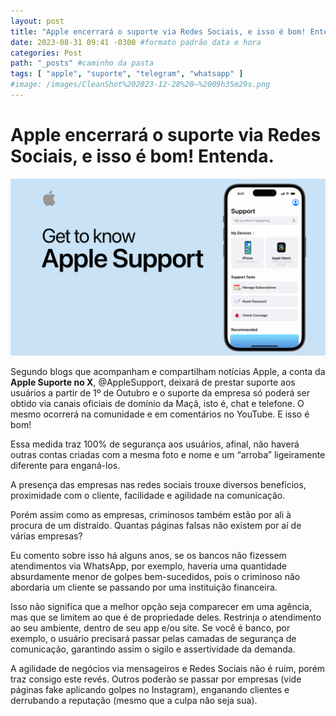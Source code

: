 ```yaml
---
layout: post
title: "Apple encerrará o suporte via Redes Sociais, e isso é bom! Entenda." #titulo para a barra de enderecos
date: 2023-08-31 09:41 -0300 #formato padrão data e hora
categories: Post
path: "_posts" #caminho da pasta
tags: [ "apple", "suporte", "telegram", "whatsapp" ]
#image: /images/CleanShot%202023-12-28%20—%2009h35m29s.png
---
```


# Apple encerrará o suporte via Redes Sociais, e isso é bom! Entenda.
![](/images/getapplesupport.png)

Segundo blogs que acompanham e compartilham notícias Apple, a conta da **Apple Suporte no X**, @AppleSupport, deixará de prestar suporte aos usuários a partir de 1º de Outubro e o suporte da empresa só poderá ser obtido via canais oficiais de domínio da Maçã, isto é, chat e telefone. O mesmo ocorrerá na comunidade e em comentários no YouTube. E isso é bom!

Essa medida traz 100% de segurança aos usuários, afinal, não haverá outras contas criadas com a mesma foto e nome e um “arroba” ligeiramente diferente para enganá-los.

A presença das empresas nas redes sociais trouxe diversos benefícios, proximidade com o cliente, facilidade e agilidade na comunicação.

Porém assim como as empresas, criminosos também estão por ali à procura de um distraído. Quantas páginas falsas não existem por aí de várias empresas?

Eu comento sobre isso há alguns anos, se os bancos não fizessem atendimentos via WhatsApp, por exemplo, haveria uma quantidade absurdamente menor de golpes bem-sucedidos, pois o criminoso não abordaria um cliente se passando por uma instituição financeira.

Isso não significa que a melhor opção seja comparecer em uma agência, mas que se limitem ao que é de propriedade deles. Restrinja o atendimento ao seu ambiente, dentro de seu app e/ou site. Se você é banco, por exemplo, o usuário precisará passar pelas camadas de segurança de comunicação, garantindo assim o sigilo e assertividade da demanda.

A agilidade de negócios via mensageiros e Redes Sociais não é ruim, porém traz consigo este revés. Outros poderão se passar por empresas (vide páginas fake aplicando golpes no Instagram), enganando clientes e derrubando a reputação (mesmo que a culpa não seja sua).
